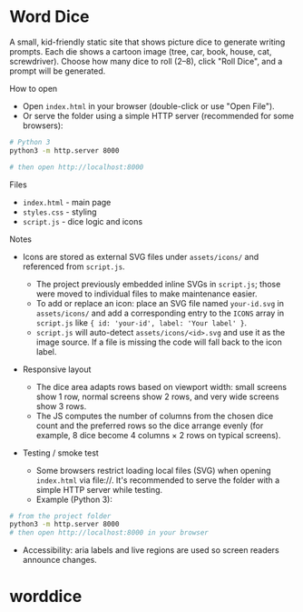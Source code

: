 # Word Dice

A small, kid-friendly static site that shows picture dice to generate writing prompts. Each die shows a cartoon image (tree, car, book, house, cat, screwdriver). Choose how many dice to roll (2–8), click "Roll Dice", and a prompt will be generated.

How to open

- Open `index.html` in your browser (double-click or use "Open File").
- Or serve the folder using a simple HTTP server (recommended for some browsers):

```bash
# Python 3
python3 -m http.server 8000

# then open http://localhost:8000
```

Files

- `index.html` - main page
- `styles.css` - styling
- `script.js` - dice logic and icons

Notes

- Icons are stored as external SVG files under `assets/icons/` and referenced from `script.js`.
	- The project previously embedded inline SVGs in `script.js`; those were moved to individual files to make maintenance easier.
	- To add or replace an icon: place an SVG file named `your-id.svg` in `assets/icons/` and add a corresponding entry to the `ICONS` array in `script.js` like `{ id: 'your-id', label: 'Your label' }`.
	- `script.js` will auto-detect `assets/icons/<id>.svg` and use it as the image source. If a file is missing the code will fall back to the icon label.

- Responsive layout
	- The dice area adapts rows based on viewport width: small screens show 1 row, normal screens show 2 rows, and very wide screens show 3 rows.
	- The JS computes the number of columns from the chosen dice count and the preferred rows so the dice arrange evenly (for example, 8 dice become 4 columns × 2 rows on typical screens).

- Testing / smoke test
	- Some browsers restrict loading local files (SVG) when opening `index.html` via file://. It's recommended to serve the folder with a simple HTTP server while testing.
	- Example (Python 3):

```bash
# from the project folder
python3 -m http.server 8000
# then open http://localhost:8000 in your browser
```

- Accessibility: aria labels and live regions are used so screen readers announce changes.
# worddice

